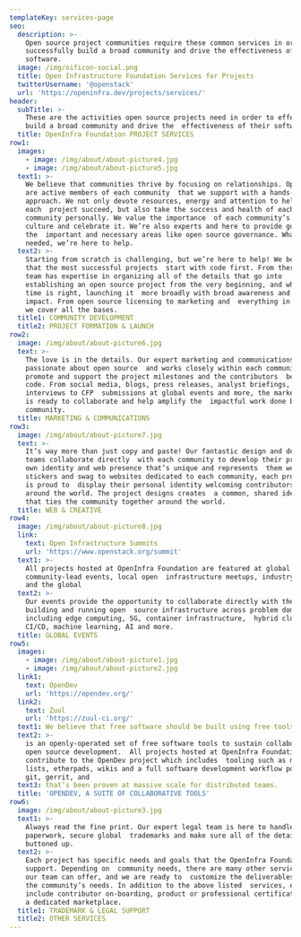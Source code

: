 ```yaml
---
templateKey: services-page
seo:
  description: >-
    Open source project communities require these common services in order to
    successfully build a broad community and drive the effectiveness of their
    software.
  image: /img/oificon-social.png
  title: Open Infrastructure Foundation Services for Projects
  twitterUsername: '@openstack'
  url: 'https://openinfra.dev/projects/services/'
header:
  subTitle: >-
    These are the activities open source projects need in order to effectively
    build a broad community and drive the  effectiveness of their software.
  title: OpenInfra Foundation PROJECT SERVICES
row1:
  images:
    - image: /img/about/about-picture4.jpg
    - image: /img/about/about-picture5.jpg
  text1: >-
    We believe that communities thrive by focusing on relationships. OpenInfra Foundation staff
    are active members of each community  that we support with a hands-on
    approach. We not only devote resources, energy and attention to helping
    each  project succeed, but also take the success and health of each
    community personally. We value the importance  of each community’s unique
    culture and celebrate it. We’re also experts and here to provide guidance in
    the  important and necessary areas like open source governance. Whatever is
    needed, we’re here to help.  
  text2: >-
    Starting from scratch is challenging, but we’re here to help! We believe
    that the most successful projects  start with code first. From there, our
    team has expertise in organizing all of the details that go into 
    establishing an open source project from the very beginning, and when the
    time is right, launching it  more broadly with broad awareness and maximum
    impact. From open source licensing to marketing and  everything in between,
    we cover all the bases.    
  title1: COMMUNITY DEVELOPMENT
  title2: PROJECT FORMATION & LAUNCH
row2:
  image: /img/about/about-picture6.jpg
  text: >-
    The love is in the details. Our expert marketing and communications team is
    passionate about open source  and works closely within each community to
    promote and support the project milestones and the contributors  behind the
    code. From social media, blogs, press releases, analyst briefings, media
    interviews to CFP  submissions at global events and more, the marketing team
    is ready to collaborate and help amplify the  impactful work done by each
    community.
  title: MARKETING & COMMUNICATIONS
row3:
  image: /img/about/about-picture7.jpg
  text: >-
    It’s way more than just copy and paste! Our fantastic design and development
    teams collaborate directly  with each community to develop their project’s
    own identity and web presence that’s unique and represents  them well. From
    stickers and swag to websites dedicated to each community, each project team
    is proud to  display their personal identity welcoming contributors from
    around the world. The project designs creates  a common, shared identity
    that ties the community together around the world.
  title: WEB & CREATIVE
row4:
  image: /img/about/about-picture8.jpg
  link:
    text: Open Infrastructure Summits
    url: 'https://www.openstack.org/summit'
  text1: >-
    All projects hosted at OpenInfra Foundation are featured at global events, including
    community-lead events, local open  infrastructure meetups, industry events,
    and the global     
  text2: >-
    Our events provide the opportunity to collaborate directly with the people
    building and running open  source infrastructure across problem domains
    including edge computing, 5G, container infrastructure,  hybrid cloud,
    CI/CD, machine learning, AI and more.
  title: GLOBAL EVENTS
row5:
  images:
    - image: /img/about/about-picture1.jpg
    - image: /img/about/about-picture2.jpg
  link1:
    text: OpenDev
    url: 'https://opendev.org/'
  link2:
    text: Zuul
    url: 'https://zuul-ci.org/'
  text1: We believe that free software should be built using free tools.
  text2: >-
    is an openly-operated set of free software tools to sustain collaborative
    open source development.  All projects hosted at OpenInfra Foundation are invited to use and
    contribute to the OpenDev project which includes  tooling such as mailing
    lists, etherpads, wikis and a full software development workflow powered  by
    git, gerrit, and
  text3: that’s been proven at massive scale for distributed teams.
  title: 'OPENDEV, A SUITE OF COLLABORATIVE TOOLS'
row6:
  image: /img/about/about-picture3.jpg
  text1: >-
    Always read the fine print. Our expert legal team is here to handle the
    paperwork, secure global  trademarks and make sure all of the details are
    buttoned up.
  text2: >-
    Each project has specific needs and goals that the OpenInfra Foundation team is here to
    support. Depending on  community needs, there are many other services that
    our team can offer, and we are ready to  customize the deliverables based on
    the community’s needs. In addition to the above listed  services, examples
    include contributor on-boarding, product or professional certification, and 
    a dedicated marketplace.
  title1: TRADEMARK & LEGAL SUPPORT
  title2: OTHER SERVICES
---
```


